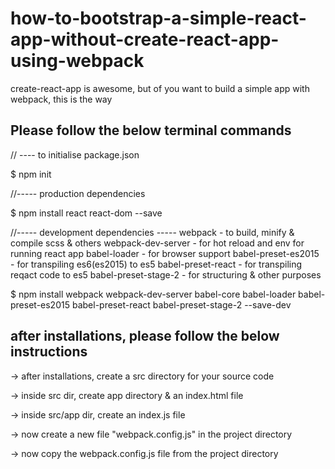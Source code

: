 # how-to-bootstrap-a-simple-react-app-without-create-react-app-using-webpack
create-react-app is awesome, but of you want to build a simple app with webpack, this is the way 

## Please follow the below terminal commands

// ---- to initialise package.json

$ npm init 

//----- production dependencies

$ npm install react react-dom --save

//----- development dependencies -----
webpack - to build, minify & compile scss & others
webpack-dev-server - for hot reload and env for running react app
babel-loader - for browser support
babel-preset-es2015 - for transpiling es6(es2015) to es5
babel-preset-react - for transpiling reqact code to es5
babel-preset-stage-2 - for structuring & other purposes

$ npm install webpack webpack-dev-server babel-core babel-loader babel-preset-es2015 babel-preset-react babel-preset-stage-2 --save-dev 

## after installations, please follow the below instructions

-> after installations, create a src directory for your source code

-> inside src dir, create app directory & an index.html file

-> inside src/app dir, create an index.js file

-> now create a new file "webpack.config.js" in the project directory

-> now copy the webpack.config.js file from the project directory
